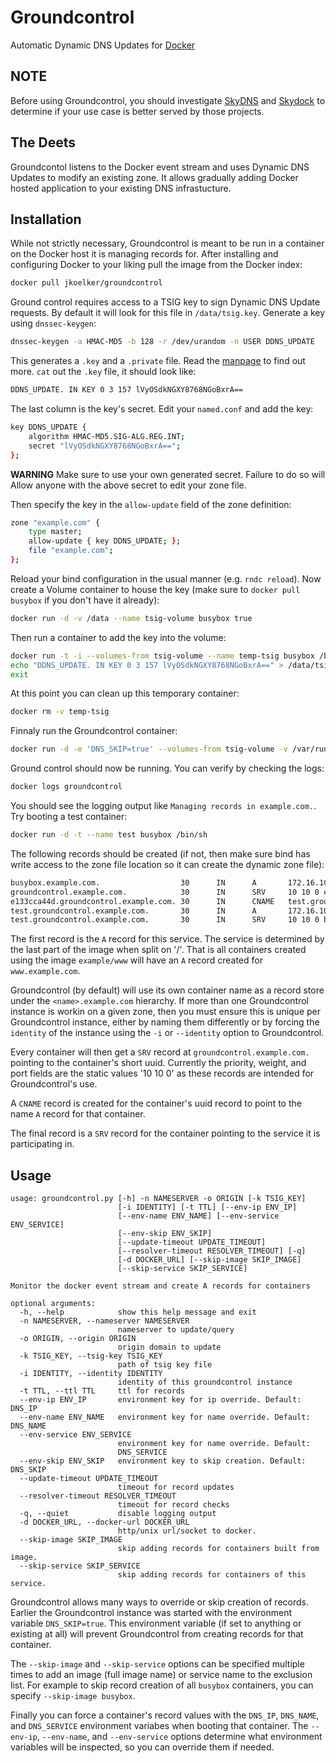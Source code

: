 Groundcontrol
=============
Automatic Dynamic DNS Updates for [Docker](https://github.com/dotcloud/docker)


NOTE
----

Before using Groundcontrol, you should investigate
[SkyDNS](https://github.com/skynetservices/skydns) and
[Skydock](https://github.com/crosbymichael/skydock) to determine if your use
case is better served by those projects.


The Deets
---------

Groundcontol listens to the Docker event stream and uses Dynamic DNS Updates
to modify an existing zone. It allows gradually adding Docker hosted application
to your existing DNS infrastucture.


Installation
------------

While not strictly necessary, Groundcontrol is meant to be run in a container
on the Docker host it is managing records for. After installing and
configuring Docker to your liking pull the image from the Docker index:


```bash
docker pull jkoelker/groundcontrol
```

Ground control requires access to a TSIG key to sign Dynamic DNS Update
requests. By default it will look for this file in `/data/tsig.key`. Generate
a key using `dnssec-keygen`:

```bash
dnssec-keygen -a HMAC-MD5 -b 128 -r /dev/urandom -n USER DDNS_UPDATE
```
This generates a `.key` and a `.private` file. Read the
[manpage](http://linux.die.net/man/8/dnssec-keygen) to find out more. `cat`
out the `.key` file, it should look like:

```bash
DDNS_UPDATE. IN KEY 0 3 157 lVyOSdkNGXY8768NGoBxrA==
```

The last column is the key's secret. Edit your `named.conf` and add the key:

```bash
key DDNS_UPDATE {
    algorithm HMAC-MD5.SIG-ALG.REG.INT;
    secret "lVyOSdkNGXY8768NGoBxrA==";
};
```

**WARNING** Make sure to use your own generated secret. Failure to do so will
Allow anyone with the above secret to edit your zone file.

Then specify the key in the `allow-update` field of the zone definition:

```bash
zone "example.com" {
    type master;
    allow-update { key DDNS_UPDATE; };
    file "example.com";
};
```

Reload your bind configuration in the usual manner (e.g. `rndc reload`).
Now create a Volume container to house the key (make sure to
`docker pull busybox` if you don't have it already):

```bash
docker run -d -v /data --name tsig-volume busybox true
```

Then run a container to add the key into the volume:

```bash
docker run -t -i --volumes-from tsig-volume --name temp-tsig busybox /bin/sh -l
echo "DDNS_UPDATE. IN KEY 0 3 157 lVyOSdkNGXY8768NGoBxrA==" > /data/tsig.key
exit
```

At this point you can clean up this temporary container:

```bash
docker rm -v temp-tsig
```

Finnaly run the Groundcontrol container:

```bash
docker run -d -e 'DNS_SKIP=true' --volumes-from tsig-volume -v /var/run/docker.sock:/docker.sock --name groundcontrol jkoelker/groundcontrol --nameserver <NAMESERVER_IP> --origin example.com
```

Ground control should now be running. You can verify by checking the logs:

```bash
docker logs groundcontrol
```

You should see the logging output like `Managing records in example.com.`. Try
booting a test container:

```bash
docker run -d -t --name test busybox /bin/sh
```

The following records should be created (if not, then make sure bind has write
access to the zone file location so it can create the dynamic zone file):

```bash
busybox.example.com.                  30      IN      A       172.16.10.3
groundcontrol.example.com.            30      IN      SRV     10 10 0 e133cca44d.groundcontrol.example.com.
e133cca44d.groundcontrol.example.com. 30      IN      CNAME   test.groundcontrol.example.com.
test.groundcontrol.example.com.       30      IN      A       172.16.10.3
test.groundcontrol.example.com.       30      IN      SRV     10 10 0 busybox.example.com.
```

The first record is the `A` record for this service. The service is determined
by the last part of the image when split on '/'. That is all containers
created using the image `example/www` will have an `A` record created for
`www.example.com`.

Groundcontrol (by default) will use its own container name as a record
store under the `<name>.example.com` hierarchy. If more than one Groundcontrol
instance is workin on a given zone, then you must ensure this is unique per
Groundcontrol instance, either by naming them differently or by forcing
the `identity` of the instance using the `-i` or `--identity` option to
Groundcontrol.

Every container will then get a `SRV` record at `groundcontrol.example.com.`
pointing to the container's short uuid. Currently the priority, weight, and
port fields are the static values '10 10 0' as these records are intended
for Groundcontrol's use.

A `CNAME` record is created for the container's uuid record to point to the
name `A` record for that container.

The final record is a `SRV` record for the container pointing to the service
it is participating in.


Usage
-----

```
usage: groundcontrol.py [-h] -n NAMESERVER -o ORIGIN [-k TSIG_KEY]
                        [-i IDENTITY] [-t TTL] [--env-ip ENV_IP]
                        [--env-name ENV_NAME] [--env-service ENV_SERVICE]
                        [--env-skip ENV_SKIP]
                        [--update-timeout UPDATE_TIMEOUT]
                        [--resolver-timeout RESOLVER_TIMEOUT] [-q]
                        [-d DOCKER_URL] [--skip-image SKIP_IMAGE]
                        [--skip-service SKIP_SERVICE]

Monitor the docker event stream and create A records for containers

optional arguments:
  -h, --help            show this help message and exit
  -n NAMESERVER, --nameserver NAMESERVER
                        nameserver to update/query
  -o ORIGIN, --origin ORIGIN
                        origin domain to update
  -k TSIG_KEY, --tsig-key TSIG_KEY
                        path of tsig key file
  -i IDENTITY, --identity IDENTITY
                        identity of this groundcontrol instance
  -t TTL, --ttl TTL     ttl for records
  --env-ip ENV_IP       environment key for ip override. Default: DNS_IP
  --env-name ENV_NAME   environment key for name override. Default: DNS_NAME
  --env-service ENV_SERVICE
                        environment key for name override. Default:
                        DNS_SERVICE
  --env-skip ENV_SKIP   environment key to skip creation. Default: DNS_SKIP
  --update-timeout UPDATE_TIMEOUT
                        timeout for record updates
  --resolver-timeout RESOLVER_TIMEOUT
                        timeout for record checks
  -q, --quiet           disable logging output
  -d DOCKER_URL, --docker-url DOCKER_URL
                        http/unix url/socket to docker.
  --skip-image SKIP_IMAGE
                        skip adding records for containers built from image.
  --skip-service SKIP_SERVICE
                        skip adding records for containers of this service.
```

Groundcontrol allows many ways to override or skip creation of records.
Earlier the Groundcontrol instance was started with the environment
variable `DNS_SKIP=true`. This environment variable (if set to anything
or existing at all) will prevent Groundcontrol from creating records for
that container.

The `--skip-image` and `--skip-service` options can be specified multiple
times to add an image (full image name) or service name to the exclusion list.
For example to skip record creation of all `busybox` containers, you can
specify `--skip-image busybox`.

Finally you can force a container's record values with the `DNS_IP`,
`DNS_NAME`, and `DNS_SERVICE` environment variabes when booting that
container. The `--env-ip`, `--env-name`, and `--env-service` options determine
what environment variables will be inspected, so you can override them if
needed.
